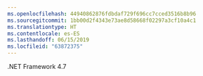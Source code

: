 ```yaml
---
ms.openlocfilehash: 44940862876fdbdaf729f696cc7cced3516b8b96
ms.sourcegitcommit: 1bb00d2f4343e73ae8d58668f02297a3cf10a4c1
ms.translationtype: HT
ms.contentlocale: es-ES
ms.lasthandoff: 06/15/2019
ms.locfileid: "63872375"
---
```

.NET Framework 4.7